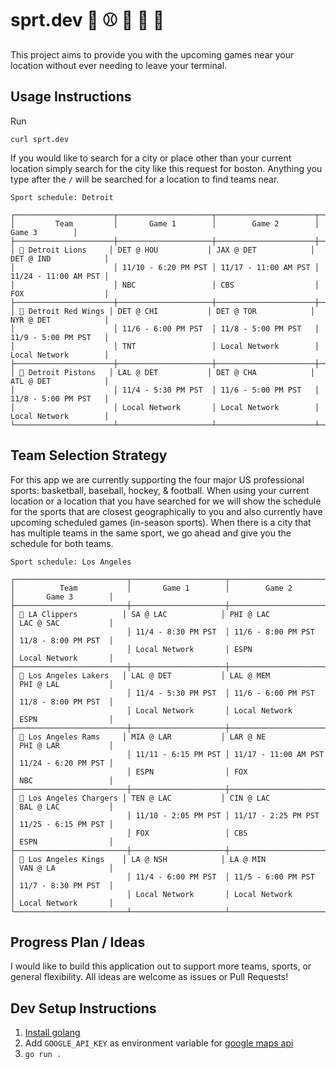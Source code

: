 # sprt.dev 🥌 ⚾ 🏀 🏈 🏒

This project aims to provide you with the upcoming games near your location without ever needing to leave your terminal.

## Usage Instructions

Run

```
curl sprt.dev
```

If you would like to search for a city or place other than your current location simply search for the city like this request for boston. Anything you type after the `/` will be searched for a location to find teams near.

```
Sport schedule: Detroit

┌──────────────────────┬─────────────────────┬──────────────────────┬──────────────────────┐
│         Team         │       Game 1        │        Game 2        │        Game 3        │
├──────────────────────┼─────────────────────┼──────────────────────┼──────────────────────┤
│ 🏈 Detroit Lions     │ DET @ HOU           │ JAX @ DET            │ DET @ IND            │
│                      │ 11/10 - 6:20 PM PST │ 11/17 - 11:00 AM PST │ 11/24 - 11:00 AM PST │
│                      │ NBC                 │ CBS                  │ FOX                  │
├──────────────────────┼─────────────────────┼──────────────────────┼──────────────────────┤
│ 🏒 Detroit Red Wings │ DET @ CHI           │ DET @ TOR            │ NYR @ DET            │
│                      │ 11/6 - 6:00 PM PST  │ 11/8 - 5:00 PM PST   │ 11/9 - 5:00 PM PST   │
│                      │ TNT                 │ Local Network        │ Local Network        │
├──────────────────────┼─────────────────────┼──────────────────────┼──────────────────────┤
│ 🏀 Detroit Pistons   │ LAL @ DET           │ DET @ CHA            │ ATL @ DET            │
│                      │ 11/4 - 5:30 PM PST  │ 11/6 - 5:00 PM PST   │ 11/8 - 5:00 PM PST   │
│                      │ Local Network       │ Local Network        │ Local Network        │
└──────────────────────┴─────────────────────┴──────────────────────┴──────────────────────┘
```

## Team Selection Strategy

For this app we are currently supporting the four major US professional sports: basketball, baseball, hockey, & football. When using your current location or a location that you have searched for we will show the schedule for the sports that are closest geographically to you and also currently have upcoming scheduled games (in-season sports). When there is a city that has multiple teams in the same sport, we go ahead and give you the schedule for both teams.

```
Sport schedule: Los Angeles

┌─────────────────────────┬─────────────────────┬──────────────────────┬─────────────────────┐
│          Team           │       Game 1        │        Game 2        │       Game 3        │
├─────────────────────────┼─────────────────────┼──────────────────────┼─────────────────────┤
│ 🏀 LA Clippers          │ SA @ LAC            │ PHI @ LAC            │ LAC @ SAC           │
│                         │ 11/4 - 8:30 PM PST  │ 11/6 - 8:00 PM PST   │ 11/8 - 8:00 PM PST  │
│                         │ Local Network       │ ESPN                 │ Local Network       │
├─────────────────────────┼─────────────────────┼──────────────────────┼─────────────────────┤
│ 🏀 Los Angeles Lakers   │ LAL @ DET           │ LAL @ MEM            │ PHI @ LAL           │
│                         │ 11/4 - 5:30 PM PST  │ 11/6 - 6:00 PM PST   │ 11/8 - 8:00 PM PST  │
│                         │ Local Network       │ Local Network        │ ESPN                │
├─────────────────────────┼─────────────────────┼──────────────────────┼─────────────────────┤
│ 🏈 Los Angeles Rams     │ MIA @ LAR           │ LAR @ NE             │ PHI @ LAR           │
│                         │ 11/11 - 6:15 PM PST │ 11/17 - 11:00 AM PST │ 11/24 - 6:20 PM PST │
│                         │ ESPN                │ FOX                  │ NBC                 │
├─────────────────────────┼─────────────────────┼──────────────────────┼─────────────────────┤
│ 🏈 Los Angeles Chargers │ TEN @ LAC           │ CIN @ LAC            │ BAL @ LAC           │
│                         │ 11/10 - 2:05 PM PST │ 11/17 - 2:25 PM PST  │ 11/25 - 6:15 PM PST │
│                         │ FOX                 │ CBS                  │ ESPN                │
├─────────────────────────┼─────────────────────┼──────────────────────┼─────────────────────┤
│ 🏒 Los Angeles Kings    │ LA @ NSH            │ LA @ MIN             │ VAN @ LA            │
│                         │ 11/4 - 6:00 PM PST  │ 11/5 - 6:00 PM PST   │ 11/7 - 8:30 PM PST  │
│                         │ Local Network       │ Local Network        │ Local Network       │
└─────────────────────────┴─────────────────────┴──────────────────────┴─────────────────────┘
```

## Progress Plan / Ideas

I would like to build this application out to support more teams, sports, or general flexibility. All ideas are welcome as issues or Pull Requests!

## Dev Setup Instructions

1. [Install golang](https://go.dev/learn/)
2. Add `GOOGLE_API_KEY` as environment variable for [google maps api](https://developers.google.com/maps/documentation/javascript/get-api-key)
3. `go run .`

